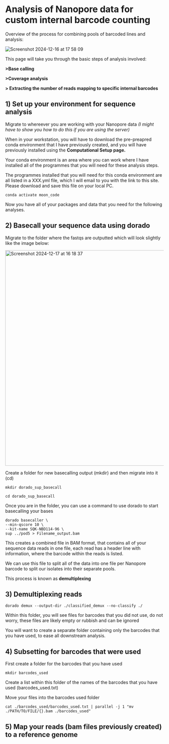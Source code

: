 # Analysis of Nanopore data for custom internal barcode counting

Overview of the process for combining pools of barcoded lines and analysis:

![Screenshot 2024-12-16 at 17 58 09](https://github.com/user-attachments/assets/261030e8-6b56-40a6-959f-c978ee97aa23)


This page will take you through the basic steps of analysis involved:

**>Base calling**

**>Coverage analysis**

**> Extracting the number of reads mapping to specific internal barcodes**


## 1) Set up your environment for sequence analysis

Migrate to whereever you are working with your Nanopore data *(I might have to show you how to do this if you are using the server)*

When in your workstation, you will have to download the pre-preapred conda environment that I have previously created, and you will have previously installed using the **Computational Setup page.**


Your conda environment is an area where you can work where I have installed all of the programmes that you will need for these analysis steps.

The programmes installed that you will need for this conda environment are all listed in a XXX.yml file, which I will email to you with the link to this site. Please download and save this file on your local PC.

```
conda activate moon_code
```

Now you have all of your packages and data that you need for the following analyses.

## 2) Basecall your sequence data using dorado

Migrate to the folder where the fastqs are outputted which will look slightly like the image below:

<img width="683" alt="Screenshot 2024-12-17 at 16 18 37" src="https://github.com/user-attachments/assets/bb7334a0-7883-481f-a96b-58c677765db1" />

Create a folder for new basecalling output (mkdir) and then migrate into it (cd)

```
mkdir dorado_sup_basecall
```

```
cd dorado_sup_basecall
```

Once you are in the folder, you can use a command to use dorado to start basecalling your bases 

```
dorado basecaller \
--min-qscore 10 \
--kit-name SQK-NBD114-96 \
sup ../pod5 > Filename_output.bam
```

This creates a combined file in BAM format, that contains all of your sequence data reads in one file, each read has a header line with information, where the barcode within the reads is listed.

We can use this file to split all of the data into one file per Nanopore barcode to split our isolates into their separate pools.

This process is known as **demultiplexing**

## 3) Demultiplexing reads

```
dorado demux --output-dir ./classified_demux --no-classify ./
```

Within this folder, you will see files for barcodes that you did not use, do not worry, these files are likely empty or rubbish and can be ignored

You will want to create a separate folder containing only the barcodes that you have used, to ease all downstream analysis.

## 4) Subsetting for barcodes that were used

First create a folder for the barcodes that you have used 

```
mkdir barcodes_used
```

Create a list within this folder of the names of the barcodes that you have used (barcodes_used.txt)

Move your files into the barcodes used folder

```
cat ./barcodes_used/barcodes_used.txt | parallel -j 1 "mv ./PATH/TO/FILE/{}.bam ./barcodes_used"

```

## 5) Map your reads (bam files previously created) to a reference genome 
 











